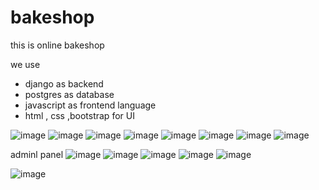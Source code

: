# bakeshop
this is online bakeshop 

we use 

- django as backend 
- postgres as database
- javascript as frontend language
- html , css ,bootstrap for UI



![image](https://user-images.githubusercontent.com/38360147/173220704-4b1d456d-a6dc-4560-a4ef-2778a4377bb1.png)
![image](https://user-images.githubusercontent.com/38360147/173220744-f7c7cbc2-3ca4-411d-b336-574246022d9a.png)
![image](https://user-images.githubusercontent.com/38360147/174762001-30f85a65-d4a7-4d40-b060-8db50a3d0432.png)
![image](https://user-images.githubusercontent.com/38360147/175775250-74e3fcbe-3130-4d25-96ec-53c4ef5d7c4a.png)
![image](https://user-images.githubusercontent.com/38360147/175775828-8b93eb65-842d-4803-b8d7-e133bdc51380.png)
![image](https://user-images.githubusercontent.com/38360147/176435568-e99d0891-8be1-4d40-b113-de41bb7b229b.png)
![image](https://user-images.githubusercontent.com/38360147/176435934-141e3de4-1d70-4b3c-a267-198115ac042e.png)
![image](https://user-images.githubusercontent.com/38360147/176435949-68d44c1e-53dd-4565-9fe2-67ff78a41b32.png)

adminl panel 
![image](https://user-images.githubusercontent.com/38360147/181234573-d75d6079-a3d8-4a39-a45c-ce1e88836f14.png)
![image](https://user-images.githubusercontent.com/38360147/181234727-2064ff97-5a50-47d7-8362-baea5c0ff504.png)
![image](https://user-images.githubusercontent.com/38360147/181234767-1a46d4ff-31d5-43ff-a0f9-9576e8b58535.png)
![image](https://user-images.githubusercontent.com/38360147/178992927-8b6b5032-ac94-42ab-9a5e-d70973809f11.png)
![image](https://user-images.githubusercontent.com/38360147/183637041-79a4ddf6-bafb-4049-aa09-a18ae161b792.png)

![image](https://user-images.githubusercontent.com/38360147/187435985-3fe71bb0-e367-4f6f-bc71-f5c4186677a0.png)


